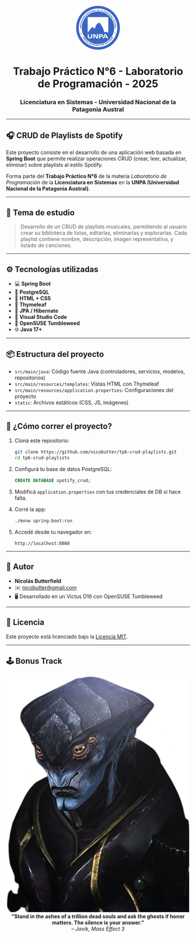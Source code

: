 
<p align="center">
  <img src="img/logo_UNPA.png" alt="Logo UNPA" height="120">
</p>

<h1 align="center">Trabajo Práctico N°6 - Laboratorio de Programación - 2025</h1>
<h3 align="center">Licenciatura en Sistemas - Universidad Nacional de la Patagonia Austral</h3>

---

## 🎧 CRUD de Playlists de Spotify

Este proyecto consiste en el desarrollo de una aplicación web basada en **Spring Boot** que permite realizar operaciones CRUD (crear, leer, actualizar, eliminar) sobre playlists al estilo Spotify.

Forma parte del **Trabajo Práctico N°6** de la materia *Laboratorio de Programación* de la **Licenciatura en Sistemas** en la **UNPA (Universidad Nacional de la Patagonia Austral)**.

---

## 🧠 Tema de estudio

> Desarrollo de un CRUD de playlists musicales, permitiendo al usuario crear su biblioteca de listas, editarlas, eliminarlas y explorarlas. Cada playlist contiene nombre, descripción, imagen representativa, y listado de canciones.

---

## ⚙️ Tecnologías utilizadas

- 💻 **Spring Boot**
- 🐘 **PostgreSQL**
- 🎨 **HTML + CSS**
- 🧠 **Thymeleaf**
- 💾 **JPA / Hibernate**
- 🧰 **Visual Studio Code**
- 🐧 **OpenSUSE Tumbleweed**
- 🌐 **Java 17+**

---

## 📦 Estructura del proyecto

- `src/main/java`: Código fuente Java (controladores, servicios, modelos, repositorios)
- `src/main/resources/templates`: Vistas HTML con Thymeleaf
- `src/main/resources/application.properties`: Configuraciones del proyecto
- `static`: Archivos estáticos (CSS, JS, imágenes)

---

## 🚀 ¿Cómo correr el proyecto?

1. Cloná este repositorio:

   ```bash
   git clone https://github.com/nicobutter/tp6-crud-playlists.git
   cd tp6-crud-playlists
   ```

2. Configurá tu base de datos PostgreSQL:

   ```sql
   CREATE DATABASE spotify_crud;
   ```

3. Modificá `application.properties` con tus credenciales de DB si hace falta.

4. Corré la app:

   ```bash
   ./mvnw spring-boot:run
   ```

5. Accedé desde tu navegador en:

   ```
   http://localhost:8080
   ```

---

## 👤 Autor

- **Nicolás Butterfield**
- ✉️ nicobutter@gmail.com
- 🖥️ Desarrollado en un Victus D16 con OpenSUSE Tumbleweed

---

## 📄 Licencia

Este proyecto está licenciado bajo la [Licencia MIT](https://opensource.org/licenses/MIT).

---

## 🕹️ Bonus Track

<p align="center">
  <img src="img/Javik.png" alt="Epic Gamer Quote" width="500"><br>
  <strong>"Stand in the ashes of a trillion dead souls and ask the ghosts if honor matters. The silence is your answer."</strong><br>
  <em>– Javik, Mass Effect 3</em>
</p>
